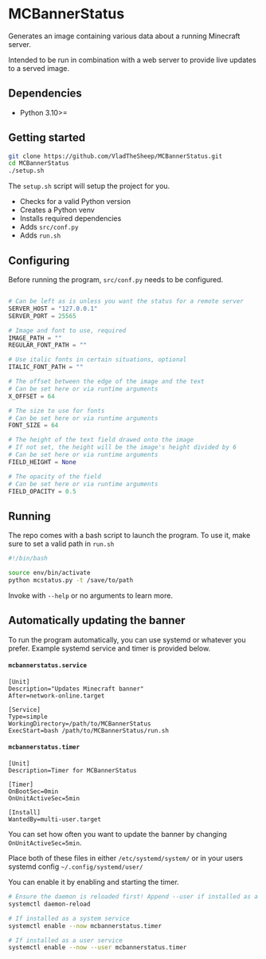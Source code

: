 # MCBannerStatus
Generates an image containing various data about a running Minecraft server.

Intended to be run in combination with a web server to provide live updates to a served image.

## Dependencies

 - Python 3.10>=

## Getting started

```Bash
git clone https://github.com/VladTheSheep/MCBannerStatus.git
cd MCBannerStatus
./setup.sh
```
The `setup.sh` script will setup the project for you.

 - Checks for a valid Python version
 - Creates a Python venv
 - Installs required dependencies
 - Adds `src/conf.py`
 - Adds `run.sh`

## Configuring

Before running the program, `src/conf.py` needs to be configured.

```Python

# Can be left as is unless you want the status for a remote server
SERVER_HOST = "127.0.0.1"
SERVER_PORT = 25565

# Image and font to use, required
IMAGE_PATH = ""
REGULAR_FONT_PATH = ""

# Use italic fonts in certain situations, optional
ITALIC_FONT_PATH = ""

# The offset between the edge of the image and the text
# Can be set here or via runtime arguments
X_OFFSET = 64

# The size to use for fonts
# Can be set here or via runtime arguments
FONT_SIZE = 64

# The height of the text field drawed onto the image
# If not set, the height will be the image's height divided by 6
# Can be set here or via runtime arguments
FIELD_HEIGHT = None

# The opacity of the field
# Can be set here or via runtime arguments
FIELD_OPACITY = 0.5
```

## Running

The repo comes with a bash script to launch the program. To use it, make sure to set a valid path in `run.sh`

```Bash
#!/bin/bash

source env/bin/activate
python mcstatus.py -t /save/to/path
```

Invoke with `--help` or no arguments to learn more.

## Automatically updating the banner

To run the program automatically, you can use systemd or whatever you prefer. Example systemd service and timer is provided below.

#### `mcbannerstatus.service`

```
[Unit]
Description="Updates Minecraft banner"
After=network-online.target

[Service]
Type=simple
WorkingDirectory=/path/to/MCBannerStatus
ExecStart=bash /path/to/MCBannerStatus/run.sh
```

#### `mcbannerstatus.timer`

```
[Unit]
Description=Timer for MCBannerStatus

[Timer]
OnBootSec=0min
OnUnitActiveSec=5min

[Install]
WantedBy=multi-user.target
```

You can set how often you want to update the banner by changing `OnUnitActiveSec=5min`.

Place both of these files in either `/etc/systemd/system/` or in your users systemd config `~/.config/systemd/user/`

You can enable it by enabling and starting the timer.

```Bash
# Ensure the daemon is reloaded first! Append --user if installed as a user service
systemctl daemon-reload

# If installed as a system service
systemctl enable --now mcbannerstatus.timer

# If installed as a user service
systemctl enable --now --user mcbannerstatus.timer
```
